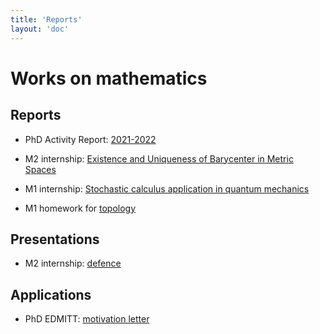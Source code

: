 ```yaml
---
title: 'Reports'
layout: 'doc'
---
```


# Works on mathematics


## Reports

- PhD Activity Report: [2021-2022](/pdf/report_2021-2022.pdf)

- M2 internship: [Existence and Uniqueness of Barycenter in Metric Spaces](https://drive.google.com/file/d/1DgcO-M13q4x_sCYsJTPjR9Wx154C0tnh/view?usp=sharing)

- M1 internship: [Stochastic calculus application in quantum mechanics](/pdf/probability_M1_stage.pdf)

- M1 homework for [topology](/pdf/DM_topology_Jianyu_MA.pdf)

## Presentations

- M2 internship: [defence](https://drive.google.com/file/d/15S3LcjXWZZD2koQOzDQT-KYDL2tsmYLp/view?usp=sharing)

## Applications

- PhD EDMITT: [motivation letter](/pdf/phd_motivation.pdf)
